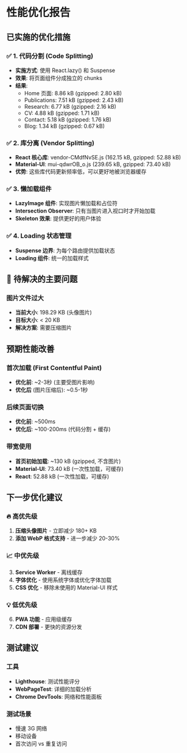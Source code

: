 # 性能优化报告

## 已实施的优化措施

### ✅ 1. 代码分割 (Code Splitting)
- **实施方式**: 使用 React.lazy() 和 Suspense
- **效果**: 将页面组件分成独立的 chunks
- **结果**: 
  - Home 页面: 8.86 kB (gzipped: 2.80 kB)
  - Publications: 7.51 kB (gzipped: 2.43 kB)
  - Research: 6.77 kB (gzipped: 2.16 kB)
  - CV: 4.88 kB (gzipped: 1.71 kB)
  - Contact: 5.18 kB (gzipped: 1.76 kB)
  - Blog: 1.34 kB (gzipped: 0.67 kB)

### ✅ 2. 库分离 (Vendor Splitting)
- **React 核心库**: vendor-CMdfNvSE.js (162.15 kB, gzipped: 52.88 kB)
- **Material-UI**: mui-qdwrOB_o.js (239.65 kB, gzipped: 73.40 kB)
- **优势**: 这些库代码更新频率低，可以更好地被浏览器缓存

### ✅ 3. 懒加载组件
- **LazyImage 组件**: 实现图片懒加载和占位符
- **Intersection Observer**: 只有当图片进入视口时才开始加载
- **Skeleton 效果**: 提供更好的用户体验

### ✅ 4. Loading 状态管理
- **Suspense 边界**: 为每个路由提供加载状态
- **Loading 组件**: 统一的加载样式

## 🚨 待解决的主要问题

### 图片文件过大
- **当前大小**: 198.29 KB (头像图片)
- **目标大小**: < 20 KB
- **解决方案**: 需要压缩图片

## 预期性能改善

### 首次加载 (First Contentful Paint)
- **优化前**: ~2-3秒 (主要受图片影响)
- **优化后** (图片压缩后): ~0.5-1秒

### 后续页面切换
- **优化前**: ~500ms
- **优化后**: ~100-200ms (代码分割 + 缓存)

### 带宽使用
- **首页初始加载**: ~130 kB (gzipped, 不含图片)
- **Material-UI**: 73.40 kB (一次性加载，可缓存)
- **React**: 52.88 kB (一次性加载，可缓存)

## 下一步优化建议

### 🔥 高优先级
1. **压缩头像图片** - 立即减少 180+ KB
2. **添加 WebP 格式支持** - 进一步减少 20-30%

### 📈 中优先级  
3. **Service Worker** - 离线缓存
4. **字体优化** - 使用系统字体或优化字体加载
5. **CSS 优化** - 移除未使用的 Material-UI 样式

### 💡 低优先级
6. **PWA 功能** - 应用级缓存
7. **CDN 部署** - 更快的资源分发

## 测试建议

### 工具
- **Lighthouse**: 测试性能评分
- **WebPageTest**: 详细的加载分析
- **Chrome DevTools**: 网络和性能面板

### 测试场景
- 慢速 3G 网络
- 移动设备
- 首次访问 vs 重复访问
